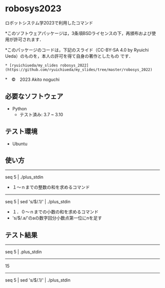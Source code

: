 
# robosys2023
ロボットシステム学2023で利用したコマンド

 *このソフトウェアパッケージは，3条項BSDライセンスの下，再頒布および使用が許可されます．

 *このパッケージのコードは，下記のスライド（CC-BY-SA 4.0 by Ryuichi Ueda）のものを，本人の許可を得て自身の著作としたもの  です．
 
 	* [ryuichiueda/my_slides robosys_2022](https://github.com/ryuichiueda/my_slides/tree/master/robosys_2022)
 *　©　2023 Akito noguchi

## 必要なソフトウェア
 * Python
    * テスト済み: 3.7 ~ 3.10

## テスト環境
 * Ubuntu
 
## 使い方
*** 
seq 5 | ./plus_stdin
 * １～ｎまでの整数の和を求めるコマンド

***
seq 5 | sed 's/$/.1/' | ./plus_stdin
 * １．０～ｎまでの小数の和を求めるコマンド
 * 's/$/.a/'のaの数字回分小数点第一位にnを足す 

## テスト結果
***
seq 5 | .plus_stdin
***
15

***
seq 5 | sed 's/$/.1/' | ./plus_stdin
